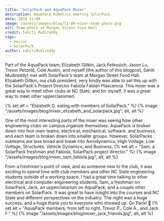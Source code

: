 ```yaml
---
title: 'SolarPack and AquaPack Mixer'
description: AquaPack Robotics meeting SolarPack 
date: 2024-11-09
image: /assets/images/blog/11-09-mixer-team-photo.png
alt: Team photo at Morgan Street Food Hall
credit: Sahiti Mudireddy
tags:
  - Social
  - SolarPack
author: sahitiMudireddy
---
```


Part of the AquaPack team; Elizabeth Gillkin, Jack Fetkovich, Jason Lu, Trevor Petzold, Cole Austin, and myself (the author of this blogpost, Sahiti Mudireddy) met with SolarPack's team at Morgan Street Food Hall. Elizabeth Gillkin, our club president, very kindly was able to set this up with the SolarPack's Project Director Fabiola Fabian Plascencia. This mixer was a great way to meet other clubs at NC State, and for myself, it was a great way to meet other upperclassmen. 

{% set alt = "Elizabeth G. eating with members of SolarPack." %}
{% image "/assets/images/blog/mixer_elizabeth_and_solarpack.jpg", alt, alt %}

One of the most interesting parts of the mixer was seeing how other engineering clubs on campus organize themselves. AquaPack is broken down into four main teams; electrical, mechanical, software, and business, and each team is broken down into smaller groups. However, SolarPacks subteams are less broad and break into Aerodynamics, High Voltage, Low Voltage, Structures, Vehicle Dynamics, and Business.
{% set alt = "Sam, a SolarPack freshman and Fabiola, SolarPack project director." %}
{% image "/assets/images/blog/mixer_sam_fabiola.jpg", alt, alt %}

From a freshman's point of view, and as someone new to the club, it was exciting to spend time with club members and other NC State engineering students outside of a working space. I had a great time talking to other electrical and computer engineering students, Sam, a freshman on SolarPack, Jack, an upperclassman on AquaPack, and a couple other members on SolarPack. It was great to have insight into the courses and NC State and different perspectives on the industry. The night was a huge success, and a huge thank you to everyone who showed up. Go Pack! 🐺
{% set alt = "AquaPack members, from left to right, Trevor P., Cole A., and Jack F." %}
{% image "/assets/images/blog/mixer_jack_friends.jpg", alt, alt %}





